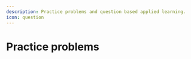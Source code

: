 ```yaml
---
description: Practice problems and question based applied learning.
icon: question
---
```


# Practice problems

